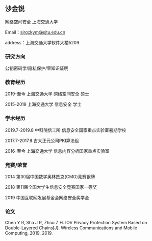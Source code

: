 ## 沙金锐

网络空间安全 上海交通大学

Email：sjrgckym@sjtu.edu.cn

address：上海交通大学软件大楼5209

### 研究方向

公钥密码学/隐私保护/零知识证明

### 教育经历

2019-至今         上海交通大学 网络空间安全 硕士

2015-2019         上海交通大学 信息安全 学士


### 学术经历

2019.7-2019.8     中科院信工所 信息安全国家重点实验室暑期学校

2017.7-2017.8     吉大正元公司PKI算法组

2016-至今         上海交通大学 信息内容分析国家重点实验室


### 竞赛/荣誉

2014 第30届中国数学奥林匹克(CMO)竞赛银牌

2018 第11届全国大学生信息安全竞赛国家一等奖

2019 中国互联网发展基金会网络安全奖学金

### 论文

Chen Y R, Sha J R, Zhou Z H. IOV Privacy Protection System Based on Double-Layered Chains[J]. Wireless Communications and Mobile Computing, 2019, 2019.

